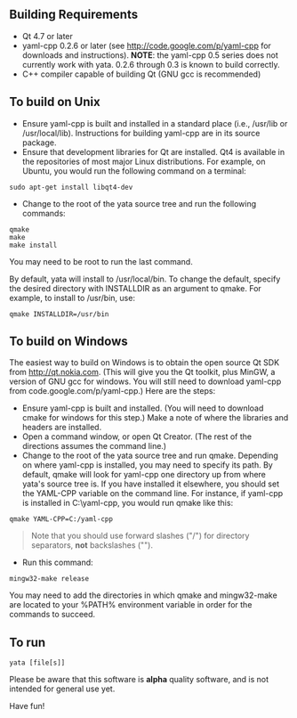 ## Building Requirements ##
  * Qt 4.7 or later
  * yaml-cpp 0.2.6 or later (see http://code.google.com/p/yaml-cpp for downloads and instructions). **NOTE**: the yaml-cpp 0.5 series does not currently work with yata. 0.2.6 through 0.3 is known to build correctly.
  * C++ compiler capable of building Qt (GNU gcc is recommended)

## To build on Unix ##

  * Ensure yaml-cpp is built and installed in a standard place (i.e., /usr/lib or /usr/local/lib). Instructions for building yaml-cpp are in its source package.
  * Ensure that development libraries for Qt are installed. Qt4 is available in the repositories of most major Linux distributions. For example, on Ubuntu, you would run the following command on a terminal:
```
sudo apt-get install libqt4-dev
```
  * Change to the root of the yata source tree and run the following commands:
```
qmake
make
make install
```

You may need to be root to run the last command.

By default, yata will install to /usr/local/bin. To change the default, specify the desired directory with INSTALLDIR as an argument to qmake. For example, to install to /usr/bin, use:
```
qmake INSTALLDIR=/usr/bin
```

## To build on Windows ##

The easiest way to build on Windows is to obtain the open source Qt SDK from
http://qt.nokia.com. (This will give you the Qt toolkit, plus MinGW, a version
of GNU gcc for windows. You will still need to download yaml-cpp from
code.google.com/p/yaml-cpp.) Here are the steps:

  * Ensure yaml-cpp is built and installed. (You will need to download cmake for windows for this step.) Make a note of where the libraries and headers are installed.
  * Open a command window, or open Qt Creator. (The rest of the directions assumes the command line.)
  * Change to the root of the yata source tree and run qmake. Depending on where yaml-cpp is installed, you may need to specify its path. By default, qmake will look for yaml-cpp one directory up from where yata's source tree is. If you have installed it elsewhere, you should set the YAML-CPP variable on the command line. For instance, if yaml-cpp is installed in C:\yaml-cpp, you would run qmake like this:
```
qmake YAML-CPP=C:/yaml-cpp
```

> Note that you should use forward slashes ("/") for directory separators, **not** backslashes ("\").
  * Run this command:
```
mingw32-make release
```
You may need to add the directories in which qmake and mingw32-make are located to your %PATH% environment variable in order for the commands to succeed.

## To run ##
```
yata [file[s]]
```
Please be aware that this software is **alpha** quality software,
and is not intended for general use yet.

Have fun!